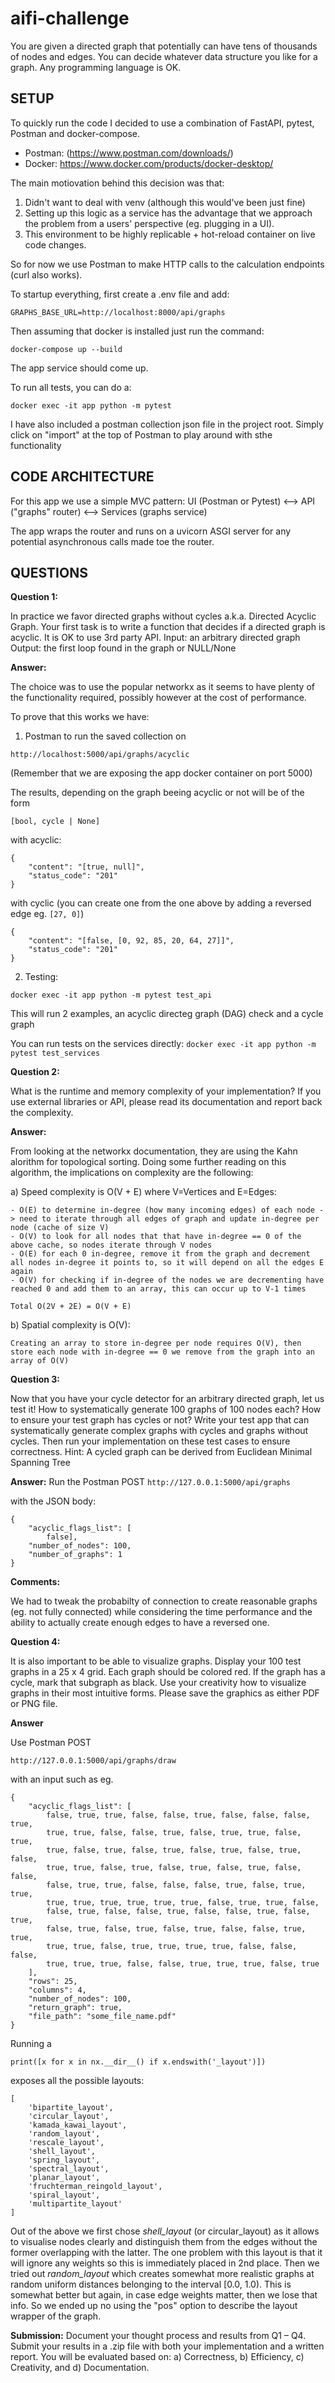 # aifi-challenge

You are given a directed graph that potentially can have tens of thousands of nodes and edges. You can
decide whatever data structure you like for a graph. Any programming language is OK.

SETUP
-----
To quickly run the code I decided to use a combination of FastAPI, pytest, Postman and docker-compose.
- Postman: (https://www.postman.com/downloads/)
- Docker: https://www.docker.com/products/docker-desktop/

The main motiovation behind this decision was that:

1. Didn't want to deal with venv (although this would've been just fine)
2. Setting up this logic as a service has the advantage that we approach the problem from a users' perspective (eg. plugging in a UI). 
3. This environment to be highly replicable + hot-reload container on live code changes.

So for now we use Postman to make HTTP calls to the calculation endpoints (curl also works).

To startup everything, first create a .env file and add:

```GRAPHS_BASE_URL=http://localhost:8000/api/graphs```

Then assuming that docker is installed just run the command: 

```docker-compose up --build```

The app service should come up.

To run all tests, you can do a:

```docker exec -it app python -m pytest```

I have also included a postman collection json file in the project root. Simply click on "import" at the top of Postman
to play around with sthe functionality

CODE ARCHITECTURE
-----------------

For this app we use a simple MVC pattern:
UI (Postman or Pytest) <--> API ("graphs" router) <--> Services (graphs service)

The app wraps the router and runs on a uvicorn ASGI server for any potential asynchronous calls made toe the router.


QUESTIONS
---------

**Question 1:**

In practice we favor directed graphs without cycles a.k.a. Directed Acyclic Graph. Your first task is to
write a function that decides if a directed graph is acyclic. It is OK to use 3rd party API.
Input: an arbitrary directed graph
Output: the first loop found in the graph or NULL/None

**Answer:**

The choice was to use the popular networkx as it seems to have plenty of the 
functionality required, possibly however at the cost of performance.

To prove that this works we have:
1. Postman to run the saved collection on 

```http://localhost:5000/api/graphs/acyclic```

(Remember that we are exposing the app docker container on port 5000)

The results, depending on the graph beeing acyclic or not will be of the form 

```[bool, cycle | None]```


with acyclic:

```
{
    "content": "[true, null]",
    "status_code": "201"
}
```

with cyclic (you can create one from the one above by adding a reversed edge eg. ```[27, 0]```)

```
{
    "content": "[false, [0, 92, 85, 20, 64, 27]]",
    "status_code": "201"
}
```

2. Testing:

```docker exec -it app python -m pytest test_api```

This will run 2 examples, an acyclic directeg graph (DAG) check and a cycle graph

You can run tests on the services directly:
```docker exec -it app python -m pytest test_services```


**Question 2:**

What is the runtime and memory complexity of your implementation? If you use external libraries or
API, please read its documentation and report back the complexity.

**Answer:**

From looking at the networkx documentation, they are using the Kahn alorithm for topological sorting.
Doing some further reading on this algorithm, the implications on complexity are the following:

a) Speed complexity is O(V + E) where V=Vertices and E=Edges:

    - O(E) to determine in-degree (how many incoming edges) of each node -> need to iterate through all edges of graph and update in-degree per node (cache of size V)
    - O(V) to look for all nodes that that have in-degree == 0 of the above cache, so nodes iterate through V nodes
    - O(E) for each 0 in-degree, remove it from the graph and decrement all nodes in-degree it points to, so it will depend on all the edges E again
    - O(V) for checking if in-degree of the nodes we are decrementing have reached 0 and add them to an array, this can occur up to V-1 times

    Total O(2V + 2E) = O(V + E)

b) Spatial complexity is O(V):
    
    Creating an array to store in-degree per node requires O(V), then store each node with in-degree == 0 we remove from the graph into an array of O(V)


**Question 3:**

Now that you have your cycle detector for an arbitrary directed graph, let us test it! How to
systematically generate 100 graphs of 100 nodes each? How to ensure your test graph has cycles or not?
Write your test app that can systematically generate complex graphs with cycles and graphs without
cycles. Then run your implementation on these test cases to ensure correctness.
Hint: A cycled graph can be derived from Euclidean Minimal Spanning Tree

**Answer:**
Run the Postman POST 
```http://127.0.0.1:5000/api/graphs``` 

with the JSON body:

```
{
	"acyclic_flags_list": [
		false],
	"number_of_nodes": 100,
	"number_of_graphs": 1
}
```

**Comments:**

We had to tweak the probabilty of connection to create reasonable graphs (eg. not fully connected)
while considering the time performance and the ability to actually create enough edges to have a reversed one.

**Question 4:**

It is also important to be able to visualize graphs. Display your 100 test graphs in a 25 x 4 grid. Each
graph should be colored red. If the graph has a cycle, mark that subgraph as black. Use your creativity
how to visualize graphs in their most intuitive forms. Please save the graphics as either PDF or PNG file.

**Answer**

Use Postman POST

```http://127.0.0.1:5000/api/graphs/draw```

with an input such as eg.

```
{
	"acyclic_flags_list": [
		false, true, true, false, false, true, false, false, false, true, 
	    true, true, false, false, true, false, true, true, false, true, 
	    true, false, true, false, true, false, true, false, true, false, 
	    true, true, false, true, false, true, false, true, false, false, 
	    false, true, true, false, false, false, true, false, true, true, 
	    true, true, true, true, true, true, false, true, true, false, 
	    false, true, false, false, true, false, false, true, false, true, 
	    false, true, false, true, false, true, false, false, true, true, 
	    true, true, false, true, true, true, true, false, false, false, 
	    true, true, true, false, false, true, true, true, false, true
	],
	"rows": 25,
	"columns": 4,
	"number_of_nodes": 100,
	"return_graph": true,
	"file_path": "some_file_name.pdf"
}
```

Running a

```print([x for x in nx.__dir__() if x.endswith('_layout')])```

exposes all the possible layouts:

```
[
    'bipartite_layout',
    'circular_layout',
    'kamada_kawai_layout',
    'random_layout',
    'rescale_layout',
    'shell_layout',
    'spring_layout',
    'spectral_layout',
    'planar_layout',
    'fruchterman_reingold_layout',
    'spiral_layout',
    'multipartite_layout'
]
```

Out of the above we first chose *shell_layout* (or circular_layout) as it allows to visualise nodes 
clearly and distinguish them from the edges without the former overlapping with the latter. 
The one problem with this layout is that it will ignore any weights so this is immediately placed in 2nd 
place. 
Then we tried out *random_layout* which creates somewhat more realistic graphs at random uniform distances 
belonging to the interval [0.0, 1.0). This is somewhat better but again, in case edge weights matter, then we lose that info.
So we ended up no using the "pos" option to describe the layout wrapper of the graph.



**Submission:**
Document your thought process and results from Q1 – Q4. Submit your results in a .zip file with both
your implementation and a written report. You will be evaluated based on: a) Correctness, b) Efficiency,
c) Creativity, and d) Documentation. 
